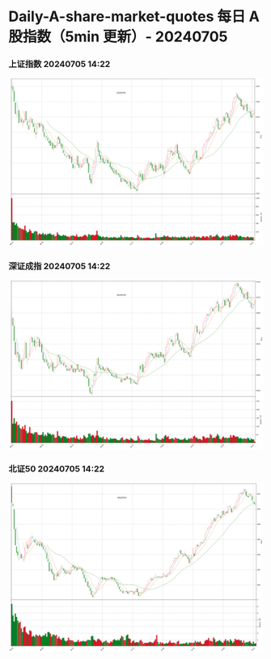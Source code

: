 
# Daily-A-share-market-quotes 每日 A 股指数（5min 更新）- 20240705

### 上证指数 20240705 14:22
![](./fig/2024/7/20240705-sh000001.png)

### 深证成指 20240705 14:22
![](./fig/2024/7/20240705-sz399001.png)

### 北证50 20240705 14:22
![](./fig/2024/7/20240705-bj899050.png)
